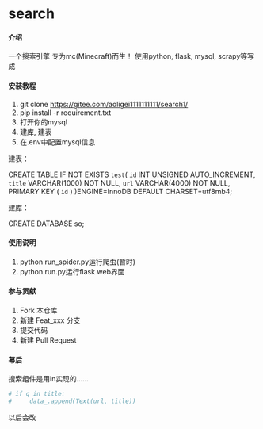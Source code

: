 # search

#### 介绍
一个搜索引擎
专为mc(Minecraft)而生！
使用python, flask, mysql, scrapy等写成

#### 安装教程

1.  git clone https://gitee.com/aoligei1111111111/search1/
2.  pip install -r requirement.txt
3.  打开你的mysql
4.  建库, 建表
5.  在.env中配置mysql信息

建表：

CREATE TABLE IF NOT EXISTS `test`(
   `id` INT UNSIGNED AUTO_INCREMENT,
   `title` VARCHAR(1000) NOT NULL,
   `url` VARCHAR(4000) NOT NULL,
   PRIMARY KEY ( `id` )
)ENGINE=InnoDB DEFAULT CHARSET=utf8mb4;

建库：

CREATE DATABASE so;



#### 使用说明

1.  python run_spider.py运行爬虫(暂时)
2.  python run.py运行flask web界面

#### 参与贡献

1.  Fork 本仓库
2.  新建 Feat_xxx 分支
3.  提交代码
4.  新建 Pull Request

#### 幕后

搜索组件是用in实现的......
```python
# if q in title:
#     data_.append(Text(url, title))
```
以后会改